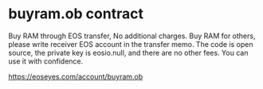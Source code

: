 # buyram.ob contract
Buy RAM through EOS transfer, No additional charges.
Buy RAM for others, please write receiver EOS account in the transfer memo.
The code is open source, the private key is eosio.null, and there are no other fees. You can use it with confidence.

https://eoseyes.com/account/buyram.ob